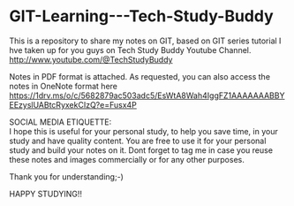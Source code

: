 # GIT-Learning---Tech-Study-Buddy
This is a repository to share my notes on GIT, based on GIT series tutorial I hve taken up for you guys on  Tech Study Buddy  Youtube Channel.  http://www.youtube.com/@TechStudyBuddy 

Notes in PDF format is attached.
As requested, you can also access the notes in OneNote format here https://1drv.ms/o/c/5682879ac503adc5/EsWtA8Wah4IggFZ1AAAAAAABBYEEzyslUABtcRyxekCIzQ?e=Fusx4P 

SOCIAL MEDIA ETIQUETTE:  
I hope this is useful for your personal study, to help you save time, in your study and have quality content. 
You are free to use it for your personal study and build your notes on it. Dont forget to tag me in case you reuse these notes and images commercially or  for any other purposes.
 
Thank you for understanding;-) 

HAPPY STUDYING!!
